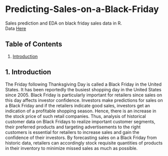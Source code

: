 # Predicting-Sales-on-a-Black-Friday
Sales prediction and EDA on black friday sales data in R. <br>
Data [Here](https://www.kaggle.com/mehdidag/black-friday)

## Table of Contents
1. [Introduction](#introduction)


## 1. Introduction
The Friday following Thanksgiving Day is called a Black Friday in the United States. It has been reportedly the busiest shopping day in the United States since 2005. Black Friday is particularly important for retailers since sales on this day affects investor confidence. Investors make predictions for sales on a Black Friday and if the retailers indicate good sales, investors get an indication of a profitable shopping season. Hence, there is an increase in the stock price of such retail companies. Thus, analysis of historical customer data on Black Fridays to realize important customer segments, their preferred products and targeting advertisements to the right customers is essential for retailers to increase sales and gain the confidence of their investors. By forecasting sales on a Black Friday from historic data, retailers can accordingly stock requisite quantities of products in their inventory to minimize missed sales as much as possible.
